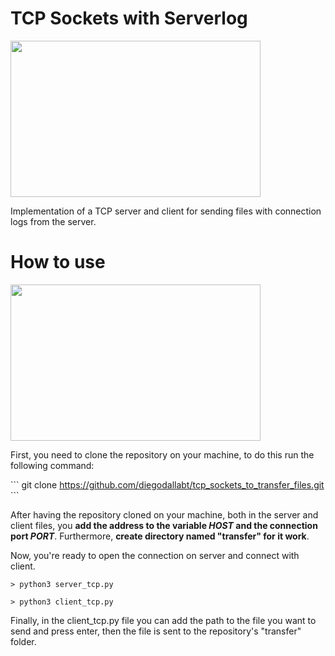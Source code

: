 # TCP Sockets with Serverlog
<img src="https://github.com/diegodallabt/tcp_sockets_to_transfer_files/assets/75504417/874cfb7e-e91d-4b47-8029-49f077c5536d" width="400" height="250" />

Implementation of a TCP server and client for sending files with connection logs from the server.

# How to use
<img src="https://github.com/diegodallabt/tcp_sockets_to_transfer_files/assets/75504417/01e725ff-f3ec-4fa2-8261-9f1cd22492ad" width="400" height="250" />

First, you need to clone the repository on your machine, to do this run the following command:

\`\`\`
git clone https://github.com/diegodallabt/tcp_sockets_to_transfer_files.git
\`\`\`

After having the repository cloned on your machine, both in the server and client files, you **add the address to the variable *HOST* and the connection port *PORT***. Furthermore, **create directory named "transfer" for it work**.

Now, you're ready to open the connection on server and connect with client.

```> python3 server_tcp.py ```

```> python3 client_tcp.py ```

Finally, in the client_tcp.py file you can add the path to the file you want to send and press enter, then the file is sent to the repository's "transfer" folder.
